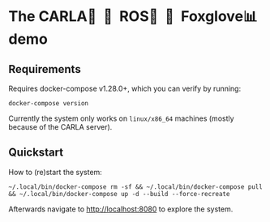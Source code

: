 # The CARLA🚖&nbsp;&nbsp;💜&nbsp;&nbsp;ROS🦾&nbsp;&nbsp;💜&nbsp;&nbsp;Foxglove📊 demo

## Requirements

Requires docker-compose v1.28.0+, which you can verify by running:

```
docker-compose version
```

Currently the system only works on `linux/x86_64` machines (mostly because of the CARLA server).

## Quickstart

How to (re)start the system:

```
~/.local/bin/docker-compose rm -sf && ~/.local/bin/docker-compose pull && ~/.local/bin/docker-compose up -d --build --force-recreate
```

Afterwards navigate to [http://localhost:8080](http://localhost:8080) to explore the system.
